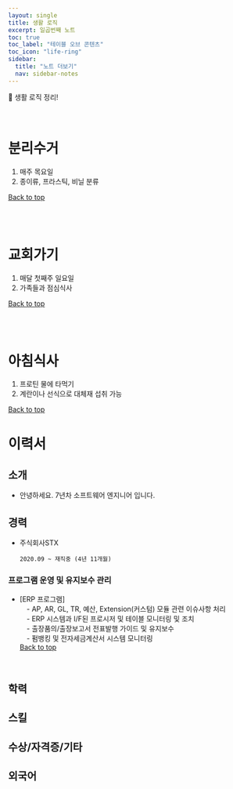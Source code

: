 ```yaml
---
layout: single
title: 생활 로직
excerpt: 일곱번째 노트
toc: true
toc_label: "테이블 오브 콘텐츠"
toc_icon: "life-ring"
sidebar:
  title: "노트 더보기"
  nav: sidebar-notes
---
```


🏡 생활 로직 정리!
<br><br><br>
# 분리수거
  1. 매주 목요일
  2. 종이류, 프라스틱, 비닐 분류
     
<a href="#" class="btn btn--success">Back to top</a>
<br>

<br><br>
# 교회가기
  1. 매달 첫째주 일요일
  2. 가족들과 점심식사
     
<a href="#" class="btn btn--success">Back to top</a>
<br>

<br><br>
# 아침식사
  1. 프로틴 물에 타먹기
  2. 계란이나 선식으로 대체재 섭취 가능

<a href="#" class="btn btn--success">Back to top</a>
<br>

# 이력서
## 소개
- 안녕하세요. 7년차 소프트웨어 엔지니어 입니다.
  
## 경력
- 주식회사STX
  ```
  2020.09 ~ 재직중 (4년 11개월)
  ```
  
### 프로그램 운영 및 유지보수 관리
- [ERP 프로그램] <br>
  &emsp;- AP, AR, GL, TR, 예산, Extension(커스텀) 모듈 관련 이슈사항 처리 <br>
  &emsp;- ERP 시스템과 I/F된 프로시저 및 테이블 모니터링 및 조치 <br>
  &emsp;- 출장품의/출장보고서 전표발행 가이드 및 유지보수 <br>
  &emsp;- 펌뱅킹 및 전자세금계산서 시스템 모니터링 <br>
<a href="#" class="btn btn--success">Back to top</a>
<br>
  
## 학력
## 스킬
## 수상/자격증/기타
## 외국어


